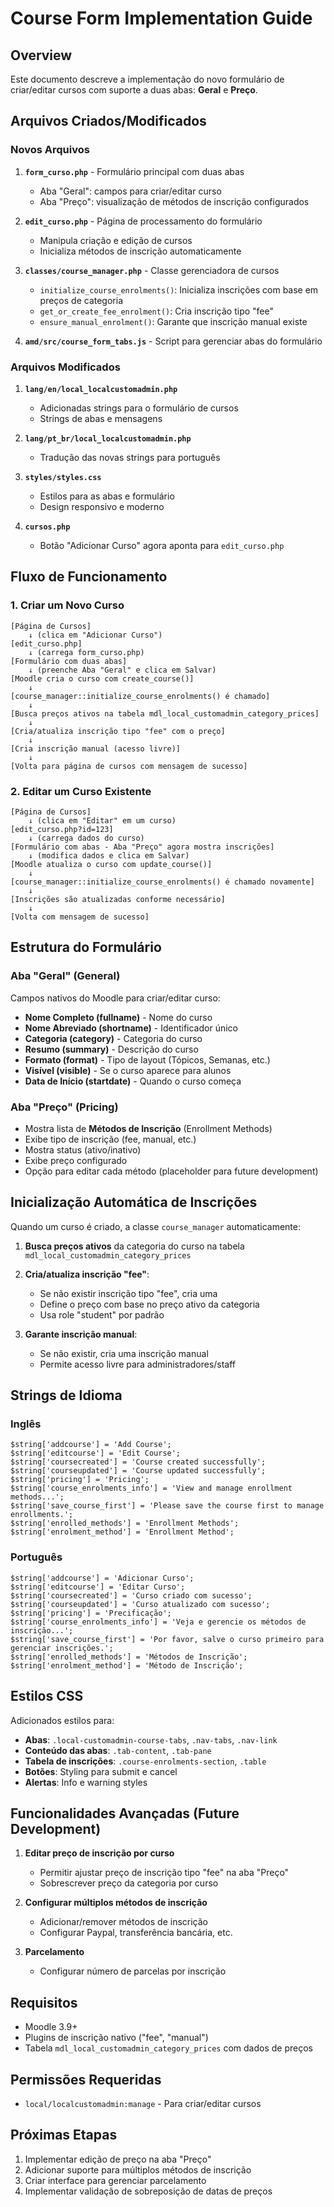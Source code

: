 # Course Form Implementation Guide

## Overview

Este documento descreve a implementação do novo formulário de criar/editar cursos com suporte a duas abas: **Geral** e **Preço**.

## Arquivos Criados/Modificados

### Novos Arquivos

1. **`form_curso.php`** - Formulário principal com duas abas
   - Aba "Geral": campos para criar/editar curso
   - Aba "Preço": visualização de métodos de inscrição configurados

2. **`edit_curso.php`** - Página de processamento do formulário
   - Manipula criação e edição de cursos
   - Inicializa métodos de inscrição automaticamente

3. **`classes/course_manager.php`** - Classe gerenciadora de cursos
   - `initialize_course_enrolments()`: Inicializa inscrições com base em preços de categoria
   - `get_or_create_fee_enrolment()`: Cria inscrição tipo "fee"
   - `ensure_manual_enrolment()`: Garante que inscrição manual existe

4. **`amd/src/course_form_tabs.js`** - Script para gerenciar abas do formulário

### Arquivos Modificados

1. **`lang/en/local_localcustomadmin.php`**
   - Adicionadas strings para o formulário de cursos
   - Strings de abas e mensagens

2. **`lang/pt_br/local_localcustomadmin.php`**
   - Tradução das novas strings para português

3. **`styles/styles.css`**
   - Estilos para as abas e formulário
   - Design responsivo e moderno

4. **`cursos.php`**
   - Botão "Adicionar Curso" agora aponta para `edit_curso.php`

## Fluxo de Funcionamento

### 1. Criar um Novo Curso

```
[Página de Cursos] 
    ↓ (clica em "Adicionar Curso")
[edit_curso.php] 
    ↓ (carrega form_curso.php)
[Formulário com duas abas]
    ↓ (preenche Aba "Geral" e clica em Salvar)
[Moodle cria o curso com create_course()]
    ↓
[course_manager::initialize_course_enrolments() é chamado]
    ↓
[Busca preços ativos na tabela mdl_local_customadmin_category_prices]
    ↓
[Cria/atualiza inscrição tipo "fee" com o preço]
    ↓
[Cria inscrição manual (acesso livre)]
    ↓
[Volta para página de cursos com mensagem de sucesso]
```

### 2. Editar um Curso Existente

```
[Página de Cursos]
    ↓ (clica em "Editar" em um curso)
[edit_curso.php?id=123]
    ↓ (carrega dados do curso)
[Formulário com abas - Aba "Preço" agora mostra inscrições]
    ↓ (modifica dados e clica em Salvar)
[Moodle atualiza o curso com update_course()]
    ↓
[course_manager::initialize_course_enrolments() é chamado novamente]
    ↓
[Inscrições são atualizadas conforme necessário]
    ↓
[Volta com mensagem de sucesso]
```

## Estrutura do Formulário

### Aba "Geral" (General)
Campos nativos do Moodle para criar/editar curso:
- **Nome Completo (fullname)** - Nome do curso
- **Nome Abreviado (shortname)** - Identificador único
- **Categoria (category)** - Categoria do curso
- **Resumo (summary)** - Descrição do curso
- **Formato (format)** - Tipo de layout (Tópicos, Semanas, etc.)
- **Visível (visible)** - Se o curso aparece para alunos
- **Data de Início (startdate)** - Quando o curso começa

### Aba "Preço" (Pricing)
- Mostra lista de **Métodos de Inscrição** (Enrollment Methods)
- Exibe tipo de inscrição (fee, manual, etc.)
- Mostra status (ativo/inativo)
- Exibe preço configurado
- Opção para editar cada método (placeholder para future development)

## Inicialização Automática de Inscrições

Quando um curso é criado, a classe `course_manager` automaticamente:

1. **Busca preços ativos** da categoria do curso na tabela `mdl_local_customadmin_category_prices`

2. **Cria/atualiza inscrição "fee"**:
   - Se não existir inscrição tipo "fee", cria uma
   - Define o preço com base no preço ativo da categoria
   - Usa role "student" por padrão

3. **Garante inscrição manual**:
   - Se não existir, cria uma inscrição manual
   - Permite acesso livre para administradores/staff

## Strings de Idioma

### Inglês
```
$string['addcourse'] = 'Add Course';
$string['editcourse'] = 'Edit Course';
$string['coursecreated'] = 'Course created successfully';
$string['courseupdated'] = 'Course updated successfully';
$string['pricing'] = 'Pricing';
$string['course_enrolments_info'] = 'View and manage enrollment methods...';
$string['save_course_first'] = 'Please save the course first to manage enrollments.';
$string['enrolled_methods'] = 'Enrollment Methods';
$string['enrolment_method'] = 'Enrollment Method';
```

### Português
```
$string['addcourse'] = 'Adicionar Curso';
$string['editcourse'] = 'Editar Curso';
$string['coursecreated'] = 'Curso criado com sucesso';
$string['courseupdated'] = 'Curso atualizado com sucesso';
$string['pricing'] = 'Precificação';
$string['course_enrolments_info'] = 'Veja e gerencie os métodos de inscrição...';
$string['save_course_first'] = 'Por favor, salve o curso primeiro para gerenciar inscrições.';
$string['enrolled_methods'] = 'Métodos de Inscrição';
$string['enrolment_method'] = 'Método de Inscrição';
```

## Estilos CSS

Adicionados estilos para:
- **Abas**: `.local-customadmin-course-tabs`, `.nav-tabs`, `.nav-link`
- **Conteúdo das abas**: `.tab-content`, `.tab-pane`
- **Tabela de inscrições**: `.course-enrolments-section`, `.table`
- **Botões**: Styling para submit e cancel
- **Alertas**: Info e warning styles

## Funcionalidades Avançadas (Future Development)

1. **Editar preço de inscrição por curso**
   - Permitir ajustar preço de inscrição tipo "fee" na aba "Preço"
   - Sobrescrever preço da categoria por curso

2. **Configurar múltiplos métodos de inscrição**
   - Adicionar/remover métodos de inscrição
   - Configurar Paypal, transferência bancária, etc.

3. **Parcelamento**
   - Configurar número de parcelas por inscrição

## Requisitos

- Moodle 3.9+
- Plugins de inscrição nativo ("fee", "manual")
- Tabela `mdl_local_customadmin_category_prices` com dados de preços

## Permissões Requeridas

- `local/localcustomadmin:manage` - Para criar/editar cursos

## Próximas Etapas

1. Implementar edição de preço na aba "Preço"
2. Adicionar suporte para múltiplos métodos de inscrição
3. Criar interface para gerenciar parcelamento
4. Implementar validação de sobreposição de datas de preços
